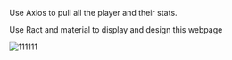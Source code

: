 Use Axios to pull all the player and their stats.


Use Ract and material to display and design this webpage




![111111](https://user-images.githubusercontent.com/68937006/143312069-cdc9c3bc-c6b8-4e88-a815-e4923606eccc.PNG)
